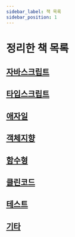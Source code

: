 ```yaml
---
sidebar_label: 책 목록
sidebar_position: 1
---
```


# 정리한 책 목록

## [자바스크립트](/docs/javascript/table-of-contents)

## [타입스크립트](/docs/typescript/table-of-contents)

## [애자일](/docs/agile/table-of-contents)

## [객체지향](/docs/object-oriented/table-of-contents)

## [함수형](/docs/functional/table-of-contents)

## [클린코드](/docs/clean/table-of-contents)

## [테스트](/docs/test/table-of-contents)

## [기타](/docs/etc/table-of-contents)
